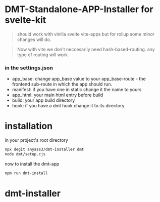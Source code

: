 # DMT-Standalone-APP-Installer for svelte-kit

> should work with vinilla svelte vite-apps but for rollup some minor changes will do.

> Now with vite we don't neccesarily need hash-based-routing.
> any type of routing will work

### in the settings.json

- app_base: change app_base value to your app_base-route - the frontend sub-route in which the app should run.
- manifest: if you have one in static change it the name to yours
- app_html: your main html entry before build
- build: your app build directory
- hook: if you have a dmt hook change it to its directory

# installation

in your project's root directory

```bash
npx degit anyass3/dmt-installer dmt
node dmt/setup.cjs
```

now to install the dmt-app

```bash
npm run dmt-install
```
# dmt-installer
